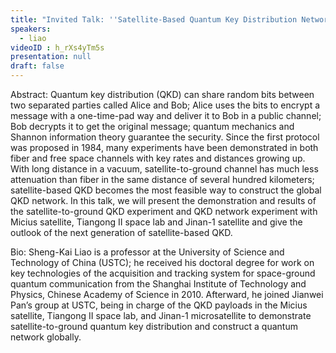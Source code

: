 ```yaml
---
title: "Invited Talk: ''Satellite-Based Quantum Key Distribution Network''"
speakers:
  - liao
videoID : h_rXs4yTm5s
presentation: null
draft: false
---
```

Abstract: Quantum key distribution (QKD) can share random bits between two separated parties called Alice and Bob; Alice uses the bits to encrypt a message with a one-time-pad way and deliver it to Bob in a public channel; Bob decrypts it to get the original message; quantum mechanics and Shannon information theory guarantee the security. Since the first protocol was proposed in 1984, many experiments have been demonstrated in both fiber and free space channels with key rates and distances growing up. With long distance in a vacuum, satellite-to-ground channel has much less attenuation than fiber in the same distance of several hundred kilometers; satellite-based QKD becomes the most feasible way to construct the global QKD network. In this talk, we will present the demonstration and results of the satellite-to-ground QKD experiment and QKD network experiment with Micius satellite, Tiangong II space lab and Jinan-1 satellite and give the outlook of the next generation of satellite-based QKD.

Bio: Sheng-Kai Liao is a professor at the University of Science and Technology of China (USTC); he received his doctoral degree for work on key technologies of the acquisition and tracking system for space-ground quantum communication from the Shanghai Institute of Technology and Physics, Chinese Academy of Science in 2010. Afterward, he joined Jianwei Pan’s group at USTC, being in charge of the QKD payloads in the Micius satellite, Tiangong II space lab, and Jinan-1 microsatellite to demonstrate satellite-to-ground quantum key distribution and construct a quantum network globally.

<!-- fields to use above: -->
<!-- videoId: "Vfl9pPh6ipI" -->
<!-- presentation: "/slides/invited-MargaridaPereira.pdf" -->
